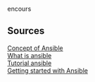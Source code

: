 encours

## Sources

[Concept of Ansible](https://youtu.be/1id6ERvfozo?si=TwFNt0Lkd79jf1FI)<br>
[What is ansible](https://youtu.be/fHO1X93e4WA?si=WiBuqphSvXG88P9v)<br>
[Tutorial ansible](https://www.youtube.com/playlist?list=PLWL9Oy30PVmU2GGbvn585jPS3mJ44E-oo)<br>
[Getting started with Ansible](https://www.youtube.com/playlist?list=PLT98CRl2KxKEUHie1m24-wkyHpEsa4Y70)<br>
